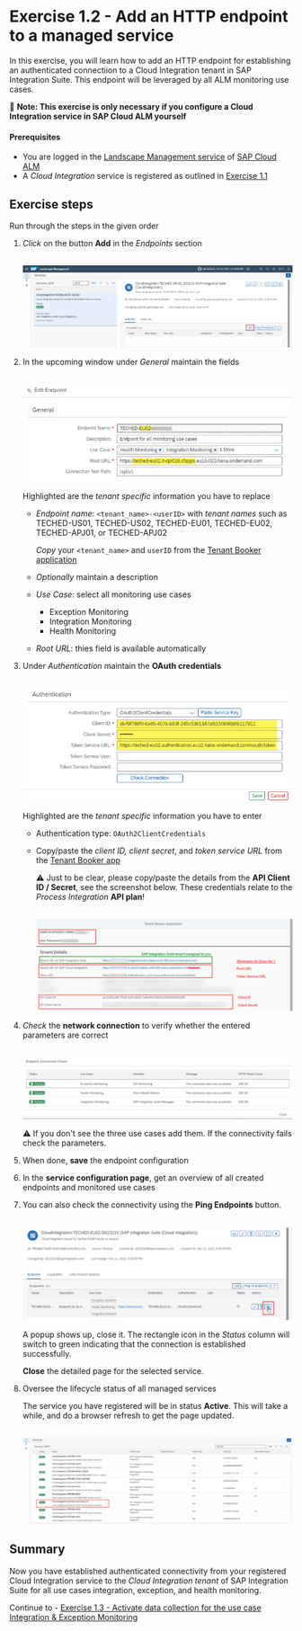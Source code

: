 # Exercise 1.2 - Add an HTTP endpoint to a managed service

In this exercise, you will learn how to add an HTTP endpoint for establishing an authenticated connectiion to a Cloud Integration tenant in SAP Integration Suite. This endpoint will be leveraged by all ALM monitoring use cases.

:construction_worker: **Note: This exercise is only necessary if you configure a Cloud Integration service in SAP Cloud ALM yourself**

#### Prerequisites

- You are logged in the [Landscape Management service](https://teched22-cloudalm-003.eu10.alm.cloud.sap/shell/run?sap-ui-app-id=sap.crun.landscape) of [SAP Cloud ALM](https://teched22-cloudalm-003.eu10.alm.cloud.sap/launchpad#Shell-home)
- A *Cloud Integration* service is registered as outlined in [Exercise 1.1](/exercises/ex1/ex11/)

## Exercise steps

Run through the steps in the given order

1. *Click* on the button **Add** in the *Endpoints* section

    <br>![](/exercises/ex1/images/LMSAddEndpointButton.png)
       
2. In the upcoming window under *General* maintain the fields

    <br>![Replace the highlighted parts by the Tenant Booker app info](/exercises/ex1/images/LMSAddEndpointGeneral.png)
    
    Highlighted are the *tenant specific* information you have to replace
    
    - *Endpoint name*: `<tenant_name>-<userID>` with *tenant names* such as TECHED-US01, TECHED-US02, TECHED-EU01, TECHED-EU02, TECHED-APJ01, or TECHED-APJ02
       
        *Copy* your `<tenant_name>` and `userID` from  the [Tenant Booker application](/exercises/ex0/ex02/)
		
    - *Optionally* maintain a description
    - *Use Case*: select all monitoring use cases
        - Exception Monitoring
        - Integration Monitoring
        - Health Monitoring
     - *Root URL*: thies field is available automatically

3.	Under *Authentication* maintain the **OAuth credentials**

    <br>![Highlighted the tenant name](/exercises/ex1/images/LMSAddEndpointAuthentication.png)
    
    Highlighted are the *tenant specific* information you have to enter
    
	- Authentication type: `OAuth2ClientCredentials`
	
	- Copy/paste the *client ID, client secret*, and *token service URL* from the  [Tenant Booker app](/exercises/ex0/ex02/) 
  
	  :warning: Just to be clear, please copy/paste the details from the **API Client ID / Secret**, see the screenshot below. These credentials relate to the *Process Integration* **API plan**!

      <br>![Highlighted the tenant name](/exercises/ex1/images/BookerAppResultEndpointAuthentication.png)
   
4. *Check* the **network connection** to verify whether the entered parameters are correct

    <br>![](/exercises/ex1/images/LMSEndpointConnectionCheck.png)
    
    :warning: If you don't see the three use cases add them. If the connectivity fails check the parameters.
    
5. When done, **save** the endpoint configuration

6. In the **service configuration page**, get an overview of all created endpoints and monitored use cases

6. You can also check the connectivity using the **Ping Endpoints** button. 

    <br>![](/exercises/ex1/images/LMSPingConnection.png)
    
    A popup shows up, close it. The rectangle icon in the *Status* column will switch to green indicating that the connection is established successfully.
    
    **Close** the detailed page for the selected service.
    
7.  Oversee the lifecycle status of all managed services

    The service you have registered will be in status **Active**. This will take a while, and do a browser refresh to get the page updated.

    <br>![](/exercises/ex1/images/LMSManagedServices.png)
    
## Summary

Now you have established authenticated connectivity from your registered Cloud Integration service to the *Cloud Integration tenant* of SAP Integration Suite for all use cases integration, exception, and health monitoring.

Continue to - [Exercise 1.3 - Activate data collection for the use case Integration & Exception Monitoring](/exercises/ex1/ex13/)
